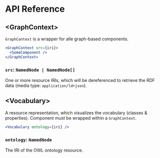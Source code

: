 # API Reference

## &lt;GraphContext>

`GraphContext` is a wrapper for alle graph-based components.

```jsx
<GraphContext src={iri}>
  <SomeComponent />
</GraphContext>
```

### `src`: `NamedNode | NamedNode[]`

One or more resource IRIs, which will be dereferenced to retrieve the RDF data (media type: `application/ld+json`).

## &lt;Vocabulary>

A resource representation, which visualizes the vocabulary (classes & properties). Component must be wrapped within a `GraphContext`.

```jsx
<Vocabulary ontology={iri} />
```

### `ontology`: `NamedNode`

The IRI of the OWL ontology resource.
